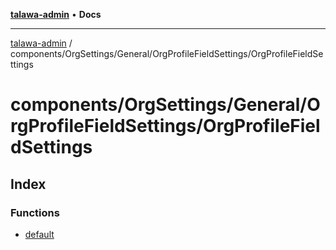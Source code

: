 [**talawa-admin**](../../../../../README.md) • **Docs**

***

[talawa-admin](../../../../../modules.md) / components/OrgSettings/General/OrgProfileFieldSettings/OrgProfileFieldSettings

# components/OrgSettings/General/OrgProfileFieldSettings/OrgProfileFieldSettings

## Index

### Functions

- [default](functions/default.md)
